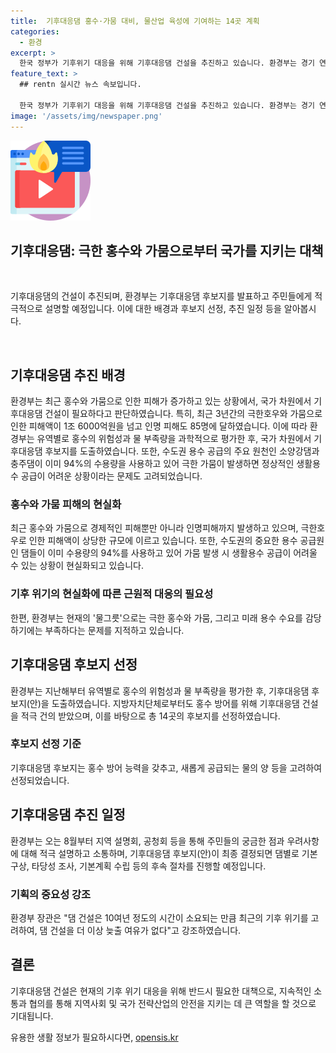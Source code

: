 ```yaml
---
title:  기후대응댐 홍수·가뭄 대비, 물산업 육성에 기여하는 14곳 계획
categories:
  - 환경
excerpt: >
  한국 정부가 기후위기 대응을 위해 기후대응댐 건설을 추진하고 있습니다. 환경부는 경기 연천, 강원 양구 등 14곳을 기후대응댐 후보지로 발표했는데, 이는 극한 홍수와 가뭄으로부터 국민 생명을 지키고 미래 물산업을 키우기 위한 것입니다. 이러한 댐은 다목적댐 3곳, 홍수조절댐 7곳, 용수전용댐 4곳으로 구성되어 있으며, 한 댐에서 한 번에 80~220mm의 비를 수용할 수 있습니다. 극한의 가뭄에 대응하기 위해 연간 2억 5000만 톤의 물을 공급할 능력도 갖춰지며, 지역 주민들과의 소통을 통해 추진될 예정입니다. 
feature_text: >
  ## rentn 실시간 뉴스 속보입니다.

  한국 정부가 기후위기 대응을 위해 기후대응댐 건설을 추진하고 있습니다. 환경부는 경기 연천, 강원 양구 등 14곳을 기후대응댐 후보지로 발표했는데, 이는 극한 홍수와 가뭄으로부터 국민 생명을 지키고 미래 물산업을 키우기 위한 것입니다. 이러한 댐은 다목적댐 3곳, 홍수조절댐 7곳, 용수전용댐 4곳으로 구성되어 있으며, 한 댐에서 한 번에 80~220mm의 비를 수용할 수 있습니다. 극한의 가뭄에 대응하기 위해 연간 2억 5000만 톤의 물을 공급할 능력도 갖춰지며, 지역 주민들과의 소통을 통해 추진될 예정입니다. 
image: '/assets/img/newspaper.png'
---
```


<p><img src="/assets/img/news.png" alt="rentncar 속보" /></p>

<h2>기후대응댐: 극한 홍수와 가뭄으로부터 국가를 지키는 대책</h2>

<p data-ke-size="size16">&nbsp;</p>

<p>기후대응댐의 건설이 추진되며, 환경부는 기후대응댐 후보지를 발표하고 주민들에게 적극적으로 설명할 예정입니다. 이에 대한 배경과 후보지 선정, 추진 일정 등을 알아봅시다.</p>

<p data-ke-size="size16">&nbsp;</p>

<h2>기후대응댐 추진 배경</h2>

<p>환경부는 최근 홍수와 가뭄으로 인한 피해가 증가하고 있는 상황에서, 국가 차원에서 기후대응댐 건설이 필요하다고 판단하였습니다. 특히, 최근 3년간의 극한호우와 가뭄으로 인한 피해액이 1조 6000억원을 넘고 인명 피해도 85명에 달하였습니다. 이에 따라 환경부는 유역별로 홍수의 위험성과 물 부족량을 과학적으로 평가한 후, 국가 차원에서 기후대응댐 후보지를 도출하였습니다. 또한, 수도권 용수 공급의 주요 원천인 소양강댐과 충주댐이 이미 94%의 수용량을 사용하고 있어 극한 가뭄이 발생하면 정상적인 생활용수 공급이 어려운 상황이라는 문제도 고려되었습니다.</p>

<h3>홍수와 가뭄 피해의 현실화</h3>

<p>최근 홍수와 가뭄으로 경제적인 피해뿐만 아니라 인명피해까지 발생하고 있으며, 극한호우로 인한 피해액이 상당한 규모에 이르고 있습니다. 또한, 수도권의 중요한 용수 공급원인 댐들이 이미 수용량의 94%를 사용하고 있어 가뭄 발생 시 생활용수 공급이 어려울 수 있는 상황이 현실화되고 있습니다.</p>

<h3>기후 위기의 현실화에 따른 근원적 대응의 필요성</h3>

<p>한편, 환경부는 현재의 '물그릇'으로는 극한 홍수와 가뭄, 그리고 미래 용수 수요를 감당하기에는 부족하다는 문제를 지적하고 있습니다.</p>

<h2>기후대응댐 후보지 선정</h2>

<p>환경부는 지난해부터 유역별로 홍수의 위험성과 물 부족량을 평가한 후, 기후대응댐 후보지(안)을 도출하였습니다. 지방자치단체로부터도 홍수 방어를 위해 기후대응댐 건설을 적극 건의 받았으며, 이를 바탕으로 총 14곳의 후보지를 선정하였습니다.</p>

<h3>후보지 선정 기준</h3>

<p>기후대응댐 후보지는 홍수 방어 능력을 갖추고, 새롭게 공급되는 물의 양 등을 고려하여 선정되었습니다.</p>

<h2>기후대응댐 추진 일정</h2>

<p>환경부는 오는 8월부터 지역 설명회, 공청회 등을 통해 주민들의 궁금한 점과 우려사항에 대해 적극 설명하고 소통하며, 기후대응댐 후보지(안)이 최종 결정되면 댐별로 기본구상, 타당성 조사, 기본계획 수립 등의 후속 절차를 진행할 예정입니다.</p>

<h3>기획의 중요성 강조</h3>

<p>환경부 장관은 "댐 건설은 10여년 정도의 시간이 소요되는 만큼 최근의 기후 위기를 고려하여, 댐 건설을 더 이상 늦출 여유가 없다"고 강조하였습니다.</p>

<h2>결론</h2>

<p>기후대응댐 건설은 현재의 기후 위기 대응을 위해 반드시 필요한 대책으로, 지속적인 소통과 협의를 통해 지역사회 및 국가 전략산업의 안전을 지키는 데 큰 역할을 할 것으로 기대됩니다.</p>
유용한 생활 정보가 필요하시다면, <a href="https://opensis.kr" rel="dofollow">opensis.kr</a>


